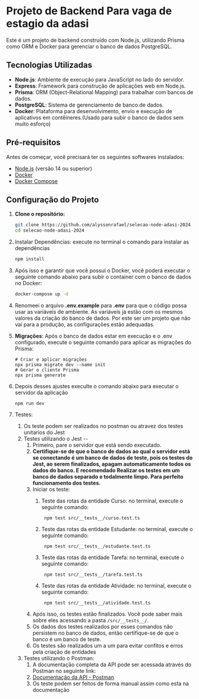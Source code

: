 # Projeto de Backend Para vaga de estagio da adasi

Este é um projeto de backend construído com Node.js, utilizando Prisma como ORM e Docker para gerenciar o banco de dados PostgreSQL.

## Tecnologias Utilizadas

- **Node.js**: Ambiente de execução para JavaScript no lado do servidor.
- **Express**: Framework para construção de aplicações web em Node.js.
- **Prisma**: ORM (Object-Relational Mapping) para trabalhar com bancos de dados.
- **PostgreSQL**: Sistema de gerenciamento de banco de dados.
- **Docker**: Plataforma para desenvolvimento, envio e execução de aplicativos em contêineres.(Usado para subir o banco de dados sem muito esforço)

## Pré-requisitos

Antes de começar, você precisará ter os seguintes softwares instalados:

- [Node.js](https://nodejs.org/) (versão 14 ou superior)
- [Docker](https://www.docker.com/get-started)
- [Docker Compose](https://docs.docker.com/compose/)

## Configuração do Projeto

1. **Clone o repositório:**

   ```bash
   git clone https://github.com/alyssonrafael/selecao-node-adasi-2024
   cd selecao-node-adasi-2024

   ```
2. Instalar Dependências: execute no terminal o comando para instalar as dependências

   ```bash
   npm install
   ```
3. Após isso e garantir que você possui o Docker, você poderá executar o seguinte comando abaixo para subir o container com o banco de dados no Docker:

   ```bash
   docker-compose up -d
   ```
4. Renomeei o arquivo **.env.example** para **.env** para que o código possa usar as variáveis de ambiente. As variáveis já estão com os mesmos valores da criação do banco de dados. Por este ser um projeto que não vai para a produção, as configurações estão adequadas.
5. **Migrações**: Após o banco de dados estar em execução e o .env configurado, execute o seguinte comando para aplicar as migrações do Prisma:

   ```
   # Criar e aplicar migrações
   npx prisma migrate dev --name init
   # Gerar o cliente Prisma
   npx prisma generate
   ```
6. Depois desses ajustes execulte o comando abaixo para executar o servidor da aplicação

   ```
   npm run dev
   ```
7. Testes:

   1. Os teste podem ser realizados no postman ou atravez dos testes unitarios do Jest
   2. Testes utilizando o Jest --
      1. Primeiro, pare o servidor que está sendo executado.
      2. **Certifique-se de que o banco de dados ao qual o servidor está se conectando é um banco de dados de teste, pois os testes do Jest, ao serem finalizados, apagam automaticamente todos os dados do banco. E recomendado Realizar os testes em um banco de dados separado e todalmente limpo. Para perfeito funcionamento dos testes.**
      3. Iniciar os teste:
         1. Teste das rotas da entidade Curso: no terminal, execute o seguinte comando:

            ```
             npm test src/__tests__/curso.test.ts
            ```
         2. Teste das rotas da entidade Estudante: no terminal, execute o seguinte comando:

            ```
             npm test src/__tests__/estudante.test.ts
            ```
         3. Teste das rotas da entidade Tarefa: no terminal, execute o seguinte comando:

            ```
             npm test src/__tests__/tarefa.test.ts
            ```
         4. Teste das rotas da entidade Atividade: no terminal, execute o seguinte comando:

            ```
             npm test src/__tests__/atividade.test.ts
            ```
      4. Após isso, os testes estão finalizados. Você pode saber mais sobre eles acessando a pasta `/src/__tests__/`.
      5. Os dados dos testes realizados por esses comandos não persistem no banco de dados, então certifique-se de que o banco é um banco de teste.
      6. Os testes são realizados um a um para evitar confitos e erros pela criação de entidades
   3. Testes utilizando o Postman:
      1. A documentação completa da API pode ser acessada através do Postman no seguinte link:
      2. [Documentação da API - Postman](https://www.postman.com/mission-geoscientist-35571721/public/collection/2ls23tj/api-selecao-node-adasi-2024-copy?action=share&creator=28830468)
      3. Os teste podem ser feitos de forma manual assim como esta na documentação
